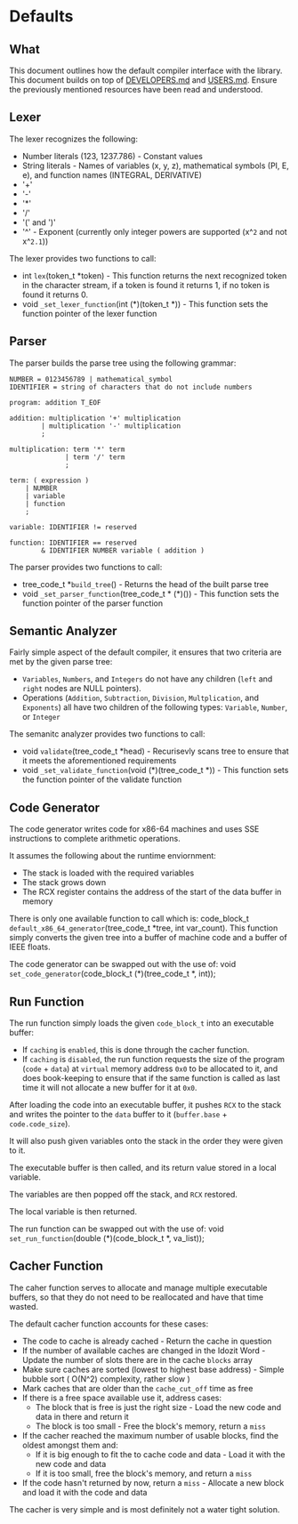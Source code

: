 # Defaults

## What
This document outlines how the default compiler interface with the library. This document builds on top of <a href="DEVELOPERS.md">DEVELOPERS.md</a> and <a href="USERS.md">USERS.md</a>. Ensure the previously mentioned resources have been read and understood.

## Lexer
The lexer recognizes the following:
* Number literals (123, 1237.786) - Constant values
* String literals - Names of variables (x, y, z), mathematical symbols (PI, E, e), and function names (INTEGRAL, DERIVATIVE)
* '+'
* '-'
* '*'
* '/'
* '(' and ')'
* '^' - Exponent (currently only integer powers are supported (x^`2` and not x^`2.1`))

The lexer provides two functions to call:
* int `lex`(token_t *token) - This function returns the next recognized token in the character stream, if a token is found it returns 1, if no token is found it returns 0.
* void `_set_lexer_function`(int (*)(token_t *)) - This function sets the function pointer of the lexer function


## Parser
The parser builds the parse tree using the following grammar:
```
NUMBER = 0123456789 | mathematical_symbol
IDENTIFIER = string of characters that do not include numbers

program: addition T_EOF

addition: multiplication '+' multiplication
        | multiplication '-' multiplication
        ;

multiplication: term '*' term
              | term '/' term
              ;

term: ( expression )
    | NUMBER
    | variable
    | function
    ;

variable: IDENTIFIER != reserved

function: IDENTIFIER == reserved
        & IDENTIFIER NUMBER variable ( addition )
```

The parser provides two functions to call:
* tree_code_t *`build_tree`() - Returns the head of the built parse tree
* void `_set_parser_function`(tree_code_t * (*)()) - This function sets the function pointer of the parser function

## Semantic Analyzer
Fairly simple aspect of the default compiler, it ensures that two criteria are met by the given parse tree:
* `Variables`, `Numbers`, and `Integers` do not have any children (`left` and `right` nodes are NULL pointers).
* Operations (`Addition`, `Subtraction`, `Division`, `Multplication`, and `Exponents`) all have two children of the following types: `Variable`, `Number`, or `Integer`

The semanitc analyzer provides two functions to call:
* void `validate`(tree_code_t *head) - Recurisevly scans tree to ensure that it meets the aforementioned requirements 
* void `_set_validate_function`(void (*)(tree_code_t *)) - This function sets the function pointer of the validate function

## Code Generator
The code generator writes code for x86-64 machines and uses SSE instructions to complete arithmetic operations.

It assumes the following about the runtime enviornment:
* The stack is loaded with the required variables
* The stack grows down
* The RCX register contains the address of the start of the data buffer in memory

There is only one available function to call which is: code_block_t `default_x86_64_generator`(tree_code_t *tree, int var_count). This function simply converts the given tree into a buffer of machine code and a buffer of IEEE floats.

The code generator can be swapped out with the use of: void `set_code_generator`(code_block_t (*)(tree_code_t *, int));

## Run Function
The run function simply loads the given `code_block_t` into an executable buffer: 
* If `caching` is `enabled`, this is done through the cacher function.
* If `caching` is `disabled`, the run function requests the size of the program (`code` + `data`) at `virtual` memory address `0x0` to be allocated to it, and does book-keeping to ensure that if the same function is called as last time it will not allocate a new buffer for it at `0x0`.

After loading the code into an executable buffer, it pushes `RCX` to the stack and writes the pointer to the `data` buffer to it (`buffer.base` + `code.code_size`).

It will also push given variables onto the stack in the order they were given to it.

The executable buffer is then called, and its return value stored in a local variable.

The variables are then popped off the stack, and `RCX` restored.

The local variable is then returned.

The run function can be swapped out with the use of: void `set_run_function`(double (*)(code_block_t *, va_list));

## Cacher Function
The caher function serves to allocate and manage multiple executable buffers, so that they do not need to be reallocated and have that time wasted. 

The default cacher function accounts for these cases:
* The code to cache is already cached - Return the cache in question
* If the number of available caches are changed in the Idozit Word - Update the number of slots there are in the cache `blocks` array
* Make sure caches are sorted (lowest to highest base address) - Simple bubble sort ( O(N^2) complexity, rather slow )
* Mark caches that are older than the `cache_cut_off` time as free
* If there is a free space available use it, address cases:
  * The block that is free is just the right size - Load the new code and data in there and return it
  * The block is too small - Free the block's memory, return a `miss`
* If the cacher reached the maximum number of usable blocks, find the oldest amongst them and:
  * If it is big enough to fit the to cache code and data - Load it with the new code and data
  * If it is too small, free the block's memory, and return a `miss`
* If the code hasn't returned by now, return a `miss` - Allocate a new block and load it with the code and data


The cacher is very simple and is most definitely not a water tight solution.
